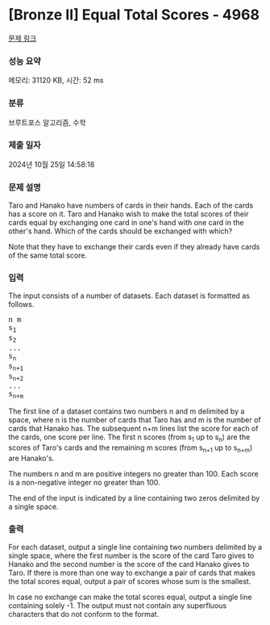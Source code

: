# [Bronze II] Equal Total Scores - 4968 

[문제 링크](https://www.acmicpc.net/problem/4968) 

### 성능 요약

메모리: 31120 KB, 시간: 52 ms

### 분류

브루트포스 알고리즘, 수학

### 제출 일자

2024년 10월 25일 14:58:18

### 문제 설명

<p>Taro and Hanako have numbers of cards in their hands. Each of the cards has a score on it. Taro and Hanako wish to make the total scores of their cards equal by exchanging one card in one's hand with one card in the other's hand. Which of the cards should be exchanged with which?</p>

<p>Note that they have to exchange their cards even if they already have cards of the same total score.</p>

### 입력 

 <p>The input consists of a number of datasets. Each dataset is formatted as follows.</p>

<pre>n m
s<sub>1</sub>
s<sub>2</sub>
...
s<sub>n</sub>
s<sub>n+1</sub>
s<sub>n+2</sub>
...
s<sub>n+m</sub></pre>

<p>The first line of a dataset contains two numbers n and m delimited by a space, where n is the number of cards that Taro has and m is the number of cards that Hanako has. The subsequent n+m lines list the score for each of the cards, one score per line. The first n scores (from s<sub>1</sub> up to s<sub>n</sub>) are the scores of Taro's cards and the remaining m scores (from s<sub>n+1</sub> up to s<sub>n+m</sub>) are Hanako's.</p>

<p>The numbers n and m are positive integers no greater than 100. Each score is a non-negative integer no greater than 100.</p>

<p>The end of the input is indicated by a line containing two zeros delimited by a single space.</p>

### 출력 

 <p>For each dataset, output a single line containing two numbers delimited by a single space, where the first number is the score of the card Taro gives to Hanako and the second number is the score of the card Hanako gives to Taro. If there is more than one way to exchange a pair of cards that makes the total scores equal, output a pair of scores whose sum is the smallest.</p>

<p>In case no exchange can make the total scores equal, output a single line containing solely -1. The output must not contain any superfluous characters that do not conform to the format.</p>

